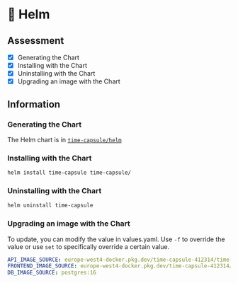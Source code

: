 # 🚧 Helm

## Assessment
- [x] Generating the Chart
- [x] Installing with the Chart
- [x] Uninstalling with the Chart
- [x] Upgrading an image with the Chart

## Information
### Generating the Chart
The Helm chart is in [`time-capsule/helm`](https://github.com/sebastiaan-dev/time-capsule/tree/main/helm)
### Installing with the Chart
```bash
helm install time-capsule time-capsule/
```
### Uninstalling with the Chart
```bash
helm uninstall time-capsule
```
### Upgrading an image with the Chart
To update, you can modify the value in values.yaml. Use `-f` to override the value or use `set` to specifically override a certain value.
```yaml
API_IMAGE_SOURCE: europe-west4-docker.pkg.dev/time-capsule-412314/time-capsule/api:1.0
FRONTEND_IMAGE_SOURCE: europe-west4-docker.pkg.dev/time-capsule-412314/time-capsule/frontend:1.0
DB_IMAGE_SOURCE: postgres:16
```